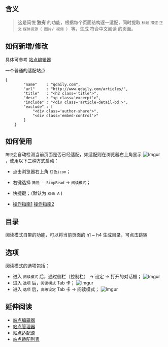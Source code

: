 含义
---
> 这是简悦 **独有** 的功能，根据每个页面结构逐一适配，同时提取 `标题` `描述` `正文` `媒体资源（ 图片/ 视频 ）` 等，生成 符合中文阅读 的页面。

如何新增/修改
---
具体可参考 [站点编辑器](https://github.com/Kenshin/simpread/wiki/%E7%AB%99%E7%82%B9%E7%BC%96%E8%BE%91%E5%99%A8)

一个普通的适配站点

```
{
        "name"    : "qdaily.com",
        "url"     : "http://www.qdaily.com/articles/",
        "title"   : "<h2 class='title'>",
        "desc"    : "<p class='excerpt'>",
        "include" : "<div class='article-detail-bd'>",
        "exclude" : [
            "<div class='author-share'>",
            "<div class='embed-control'>"
        ]
    }
```

如何使用
---

`简悦`会自动检测当前页面是否已经适配，如适配则在浏览器右上角显示 ![Imgur](http://i.imgur.com/dyROEBi.png) ，使用以下三种方式启动：

- 点击浏览器右上角 `红色icon`；

- 右键选择 `简悦 - SimpRead` → `阅读模式`；

- 快捷键；（默认为 `双击 A` )

- [操作指南1](https://i.imgur.com/BC17ibU.gif) [操作指南2](https://i.imgur.com/McGcliz.gif)

目录
---
阅读模式自带的功能，可以将当前页面的 h1 ~ h4 生成目录，可点击跳转

选项
---
阅读模式的选项包括：

- 进入 `阅读模式` 后，通过侧栏（控制栏） → 设定 → 打开的对话框；
  ![Imgur](https://i.imgur.com/JNhGhAn.png)
- 进入 `选项` 后，`阅读模式` Tab 卡；
  ![Imgur](https://i.imgur.com/2b3t5JX.png)
- 进入 `选项` 后，`高级设定` Tab 卡 → 阅读模式；
  ![Imgur](https://i.imgur.com/T38xlMd.png)

延伸阅读
---
- [站点编辑器](https://github.com/Kenshin/simpread/wiki/%E7%AB%99%E7%82%B9%E7%BC%96%E8%BE%91%E5%99%A8)
- [站点管理器](https://github.com/Kenshin/simpread/wiki/%E7%AB%99%E7%82%B9%E7%AE%A1%E7%90%86%E5%99%A8)
- [站点适配源](https://github.com/Kenshin/simpread/wiki/%E7%AB%99%E7%82%B9%E9%80%82%E9%85%8D%E6%BA%90)
- [站点适配列表](https://github.com/Kenshin/simpread/wiki/%E9%80%82%E9%85%8D%E7%AB%99%E7%82%B9%E5%88%97%E8%A1%A8)


